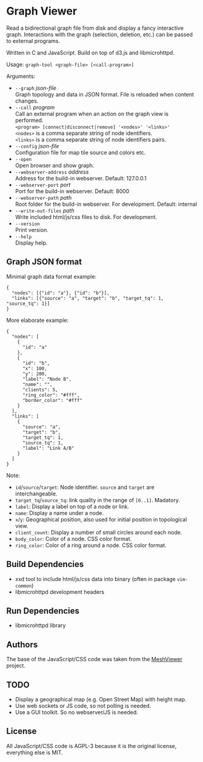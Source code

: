 # Graph Viewer

Read a bidirectional graph file from disk and display a fancy interactive graph. Interactions with the graph (selection, deletion, etc.) can be passed to external programs.

Written in C and JavaScript. Build on top of d3.js and libmicrohttpd.

Usage: `graph-tool <graph-file> [<call-program>]`

Arguments:

* `--graph` *json-file*  
  Graph topology and data in JSON format. File is reloaded when content changes.
* `--call` *program*  
  Call an external program when an action on the graph view is performed.  
    `<program> [connect|disconnect|remove] '<nodes>' '<links>'`  
  `<nodes>` is a comma separate string of node identifiers.  
  `<links>` is a comma separate string of node identifiers pairs.
* `--config` *json-file*  
  Configuration file for map tile source and colors etc.
* `--open`  
  Open browser and show graph.
* `--webserver-address` *address*  
  Address for the build-in webserver. Default: 127.0.0.1
* `--webserver-port` *port*  
  Port for the build-in webserver. Default: 8000
* `--webserver-path` *path*  
  Root folder for the build-in webserver. For development. Default: internal
* `--write-out-files` *path*  
  Write included html/js/css files to disk. For development.
* `--version`  
  Print version.
* `--help`  
  Display help.

## Graph JSON format

Minimal graph data format example:
```
{
  "nodes": [{"id": "a"}, {"id": "b"}],
  "links": [{"source": "a", "target": "b", "target_tq": 1, "source_tq": 1}]
}
```

More elaborate example:
```
{
  "nodes": [
    {
      "id": "a"
    },
    {
      "id": "b",
      "x": 100,
      "y": 200,
      "label": "Node B",
      "name": "",
      "clients": 5,
      "ring_color": "#fff",
      "border_color": "#fff"
    }
  ],
  "links": [
    {
      "source": "a",
      "target": "b",
      "target_tq": 1,
      "source_tq": 1,
      "label": "Link A/B"
    }
  ]
}
```

Note:

* `id`/`source`/`target`: Node identifier. `source` and `target` are interchangeable.
* `target_tq`/`source_tq`: link quality in the range of `[0..1]`. Madatory.
* `label`: Display a label on top of a node or link.
* `name`: Display a name under a node.
* `x`/`y`: Geographical position, also used for initial position in topological view.
* `client_count`: Display a number of small circles around each node.
* `body_color`: Color of a node. CSS color format.
* `ring_color`: Color of a ring around a node. CSS color format.

## Build Dependencies

- xxd tool to include html/js/css data into binary (often in package `vim-common`)
- libmicrohttpd development headers

## Run Dependencies

- libmicrohttpd library

## Authors

The base of the JavaScript/CSS code was taken from the [MeshViewer](https://github.com/ffrgb/meshviewer) project.

## TODO

- Display a geographical map (e.g. Open Street Map) with height map.
- Use web sockets or JS code, so not polling is needed.
- Use a GUI toolkit. So no webserver/JS is needed.

## License

All JavaScript/CSS code is AGPL-3 because it is the original license, everything else is MIT.
